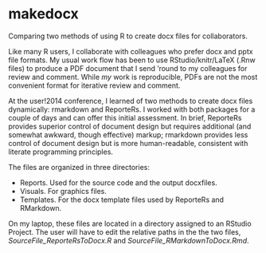 makedocx
========

Comparing two methods of using R to create docx files for collaborators.

Like many R users, I collaborate with colleagues who prefer docx and pptx file formats. My usual work flow has been to use RStudio/knitr/LaTeX (.Rnw files) to produce a PDF document that I send ’round to my colleagues for review and comment. While *my* work is reproducible, PDFs are not the most convenient format for iterative review and comment.

At the user!2014 conference, I learned of two methods to create docx files dynamically: rmarkdown and ReporteRs. I worked with both packages for a couple of days and can offer this initial assessment. In brief, ReporteRs provides superior control of document design but requires additional (and somewhat awkward, though effective) markup; rmarkdown provides less control of document design but is more human-readable, consistent with literate programming principles.

The files are organized in three directories:
*  Reports. Used for the source code and the output docxfiles.
*  Visuals. For graphics files.
*  Templates. For the docx template files used by ReporteRs and RMarkdown. 

On my laptop, these files are located in a directory assigned to an RStudio Project. The user will have to edit the relative paths in the the two files, *SourceFile_ReporteRsToDocx.R* and *SourceFile_RMarkdownToDocx.Rmd*. 



